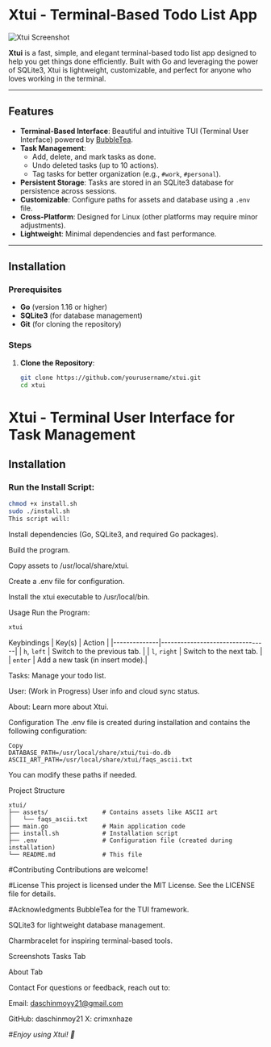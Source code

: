 # Xtui - Terminal-Based Todo List App

![Xtui Screenshot](assets/xtui_screenshot.png) <!-- Add a screenshot if available -->

**Xtui** is a fast, simple, and elegant terminal-based todo list app designed to help you get things done efficiently. Built with Go and leveraging the power of SQLite3, Xtui is lightweight, customizable, and perfect for anyone who loves working in the terminal.

---

## Features

- **Terminal-Based Interface**: Beautiful and intuitive TUI (Terminal User Interface) powered by [BubbleTea](https://github.com/charmbracelet/bubbletea).
- **Task Management**:
  - Add, delete, and mark tasks as done.
  - Undo deleted tasks (up to 10 actions).
  - Tag tasks for better organization (e.g., `#work`, `#personal`).
- **Persistent Storage**: Tasks are stored in an SQLite3 database for persistence across sessions.
- **Customizable**: Configure paths for assets and database using a `.env` file.
- **Cross-Platform**: Designed for Linux (other platforms may require minor adjustments).
- **Lightweight**: Minimal dependencies and fast performance.

---

## Installation

### Prerequisites

- **Go** (version 1.16 or higher)
- **SQLite3** (for database management)
- **Git** (for cloning the repository)

### Steps

1. **Clone the Repository**:
   ```bash
   git clone https://github.com/yourusername/xtui.git
   cd xtui
# Xtui - Terminal User Interface for Task Management

## Installation

### Run the Install Script:

```bash
chmod +x install.sh
sudo ./install.sh
This script will:
```
Install dependencies (Go, SQLite3, and required Go packages).

Build the program.

Copy assets to /usr/local/share/xtui.

Create a .env file for configuration.

Install the xtui executable to /usr/local/bin.

Usage
Run the Program:
```bash
xtui
```
Keybindings
| Key(s)       | Action                          |
|--------------|---------------------------------|
| `h`, `left`  | Switch to the previous tab.     |
| `l`, `right` | Switch to the next tab.         |
| `enter`      | Add a new task (in insert mode).|

Tasks: Manage your todo list.

User: (Work in Progress) User info and cloud sync status.

About: Learn more about Xtui.

Configuration
The .env file is created during installation and contains the following configuration:

```env
Copy
DATABASE_PATH=/usr/local/share/xtui/tui-do.db
ASCII_ART_PATH=/usr/local/share/xtui/faqs_ascii.txt
```
You can modify these paths if needed.

Project Structure
```
xtui/
├── assets/               # Contains assets like ASCII art
│   └── faqs_ascii.txt
├── main.go               # Main application code
├── install.sh            # Installation script
├── .env                  # Configuration file (created during installation)
└── README.md             # This file
```
#Contributing
Contributions are welcome!

#License
This project is licensed under the MIT License. See the LICENSE file for details.

#Acknowledgments
BubbleTea for the TUI framework.

SQLite3 for lightweight database management.

Charmbracelet for inspiring terminal-based tools.

Screenshots
Tasks Tab

About Tab

Contact
For questions or feedback, reach out to:


Email: daschinmoyy21@gmail.com

GitHub: daschinmoy21
X: crimxnhaze

#*Enjoy using Xtui! 🚀*

